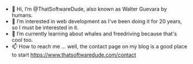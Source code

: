 - 👋 Hi, I’m @ThatSoftwareDude, also known as Walter Guevara by humans.
- 👀 I’m interested in web development as I've been doing it for 20 years, so I must be interested in it.
- 🌱 I’m currently learning about whales and freedriving because that's cool too.
- 📫 How to reach me ... well, the contact page on my blog is a good place to start https://www.thatsoftwaredude.com/contact
